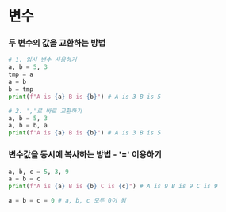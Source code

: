 # 변수

### 두 변수의 값을 교환하는 방법

```py
# 1. 임시 변수 사용하기
a, b = 5, 3
tmp = a
a = b
b = tmp
print(f"A is {a} B is {b}") # A is 3 B is 5

# 2. ','로 바로 교환하기
a, b = 5, 3
a, b = b, a
print(f"A is {a} B is {b}") # A is 3 B is 5
```

### 변수값을 동시에 복사하는 방법 - '=' 이용하기

```py
a, b, c = 5, 3, 9
a = b = c
print(f"A is {a} B is {b} C is {c}") # A is 9 B is 9 C is 9

a = b = c = 0 # a, b, c 모두 0이 됨
```
